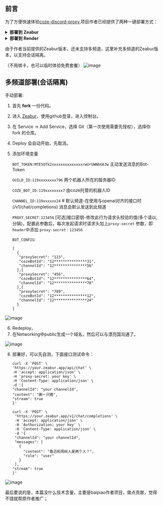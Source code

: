 ## 前言
为了方便快速体验[coze-discord-proxy](https://github.com/deanxv/coze-discord-proxy),项目作者已经提供了两种一键部署方式：

<details>
<summary><strong>部署到 Zeabur</strong></summary>
<div>

> Zeabur 的服务器在国外，自动解决了网络的问题，同时免费的额度也足够个人使用

点击一键部署:

[![Deploy on Zeabur](https://zeabur.com/button.svg)](https://zeabur.com/templates/GMU8C8?referralCode=deanxv)

**一键部署后 `BOT_TOKEN`,`GUILD_ID`,`COZE_BOT_ID`,`PROXY_SECRET`,`CHANNEL_ID`变量也需要替换！**

或手动部署:

1. 首先 **fork** 一份代码。
2. 进入 [Zeabur](https://zeabur.com?referralCode=deanxv)，使用github登录，进入控制台。
3. 在 Service -> Add Service，选择 Git（第一次使用需要先授权），选择你 fork 的仓库。
4. Deploy 会自动开始，先取消。
5. 添加环境变量

   `BOT_TOKEN:MTE5OTk2xxxxxxxxxxxxxxrwUrUWNbG63w`  主动发送消息的Bot-Token

   `GUILD_ID:119xxxxxxxx796`  两个机器人所在的服务器ID

   `COZE_BOT_ID:119xxxxxxxx7` 由coze托管的机器人ID

   `CHANNEL_ID:119xxxxxx24`  # 默认频道-在使用与openai对齐的接口时(/v1/chat/completions) 消息会默认发送到此频道

   `PROXY_SECRET:123456` [可选]接口密钥-修改此行为请求头校验的值(多个请以,分隔)，配置此参数后，每次发起请求时请求头加上`proxy-secret`
   参数，即`header`中添加 `proxy-secret：123456`

保存。

6. 选择 Redeploy。

</div>


</details>

<details>
<summary><strong>部署到 Render</strong></summary>
<div>

> Render 提供免费额度，绑卡后可以进一步提升额度

Render 可以直接部署 docker 镜像，不需要 fork 仓库：[Render](https://dashboard.render.com)

</div>
</details>

由于作者当前提供的Zeabur版本，还未支持多频道，这里补充多频道的Zeabur版本，以支持会话隔离。

（不用绑卡，也可以临时体验免费套餐）
![image](https://github.com/gordonchanfz/coze-discord-mul-image/assets/77518307/20718f61-6c0c-498f-8196-da3cd37da29b)

## 多频道部署(会话隔离)

手动部署:

1. 首先 **fork** 一份代码。
2. 进入 [Zeabur](https://zeabur.com?referralCode=deanxv)，使用github登录，进入控制台。
3. 在 Service -> Add Service，选择 Git（第一次使用需要先授权），选择你 fork 的仓库。
4. Deploy 会自动开始，先取消。
5. 添加环境变量

   `BOT_TOKEN:MTE5OTk2xxxxxxxxxxxxxxrwUrUWNbG63w`  主动发送消息的Bot-Token

   `GUILD_ID:119xxxxxxxx796`  两个机器人所在的服务器ID

   `COZE_BOT_ID:119xxxxxxxx7` 由coze托管的机器人ID

   `CHANNEL_ID:119xxxxxx24`  # 默认频道-在使用与openai对齐的接口时(/v1/chat/completions) 消息会默认发送到此频道

   `PROXY_SECRET:123456` [可选]接口密钥-修改此行为请求头校验的值(多个请以,分隔)，配置此参数后，每次发起请求时请求头加上`proxy-secret`
   参数，即`header`中添加 `proxy-secret：123456`

   `BOT_CONFIG`:
   ``` 
   [
     {
      "proxySecret": "123",
      "cozeBotId": "12***************31", 
      "channelId": "12***************56"
     },{
      "proxySecret": "456",
      "cozeBotId": "12***************64",
      "channelId": "12***************78"
     },{
      "proxySecret": "789",
      "cozeBotId": "12***************12",
      "channelId": "12***************24"
     }
   ]
   ```


![image](https://github.com/gordonchanfz/coze-discord-mul-image/assets/77518307/8780f717-0b68-4df6-9532-37d5f4d51b6b)


6. Redeploy。
7. 在Networking中public生成一个域名，然后可以与漂亮国沟通了。

![image](https://github.com/gordonchanfz/coze-discord-mul-image/assets/77518307/24325e3f-a835-4ae3-a857-dc14e29339a2)

8. 部署好，可以先自测，下面接口测试命令：
   ```shell
   curl -X 'POST' \
   'https://your.zeabur.app/api/chat' \
   -H 'accept: application/json' \
   -H 'proxy-secret: your key' \
   -H 'Content-Type: application/json' \
   -d '{
   "channelId": "your channelId",
   "content": "画一只猪",
   "stream": true
   }'
   ```

   ```shell
   curl -X 'POST' \
    'https://your.zeabur.app/v1/chat/completions' \
    -H 'accept: application/json' \
    -H 'Authorization: your key' \
    -H 'Content-Type: application/json' \
    -d '{
    "channelId": "your channelId",
    "messages": [
      {
        "content": "鲁迅和周树人是两个人？",
        "role": "user"
      }
    ],
   "stream": true
   }'
   ```
![image](https://github.com/gordonchanfz/coze-discord-mul-image/assets/77518307/e1a4aea3-0834-4d40-a612-8ca41fd3a68b)

最后要说的是，本篇没什么技术含量，主要是baipiao作者项目，做点贡献，觉得不错就帮原作者推广；


